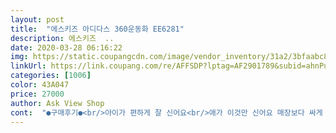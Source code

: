 ```yaml
---
layout: post 
title:  "에스키즈 아디다스 360운동화 EE6281" 
description: 에스키즈  ..
date: 2020-03-28 06:16:22 
img: https://static.coupangcdn.com/image/vendor_inventory/31a2/3bfaabc84c2557c35cebfd70b41cd18a66f2e289be30b4e0528e5d3ecf54.jpg 
linkUrl: https://link.coupang.com/re/AFFSDP?lptag=AF2901789&subid=ahnPublicAsk&pageKey=1262312459&itemId=2263524137&vendorItemId=70063613634&traceid=V0-113-3bcad802b0665e71 
categories: [1006] 
color: 43A047 
price: 27000 
author: Ask View Shop 
cont:  "●구매후기●<br/>아이가 편하게 잘 신어요<br/>애가 이것만 신어요 매장보다 싸게 잘 샀어요<br/>제품은 정사이즈같습니다.<br/> 아직은 넘어지기 쉬운 아기라 딱 맞게주문했어요.<br/> 가격.<br/>품질 아주 만족스럽습니다.<br/> 아기가 벗겠다는 소리없이 잘 신고있네요.<br/><br/>좋아요<br/>아이가 편하게 잘 신어요<br/>애가 이것만 신어요 매장보다 싸게 잘 샀어요<br/>제품은 정사이즈같습니다.<br/> 아직은 넘어지기 쉬운 아기라 딱 맞게주문했어요.<br/> 가격.<br/>품질 아주 만족스럽습니다.<br/> 아기가 벗겠다는 소리없이 잘 신고있네요.<br/><br/>좋아요<br/>아이가 편하게 잘 신어요<br/>애가 이것만 신어요 매장보다 싸게 잘 샀어요<br/>제품은 정사이즈같습니다.<br/> 아직은 넘어지기 쉬운 아기라 딱 맞게주문했어요.<br/> 가격.<br/>품질 아주 만족스럽습니다.<br/> 아기가 벗겠다는 소리없이 잘 신고있네요.<br/><br/>좋아요<br/>" 
---
```

